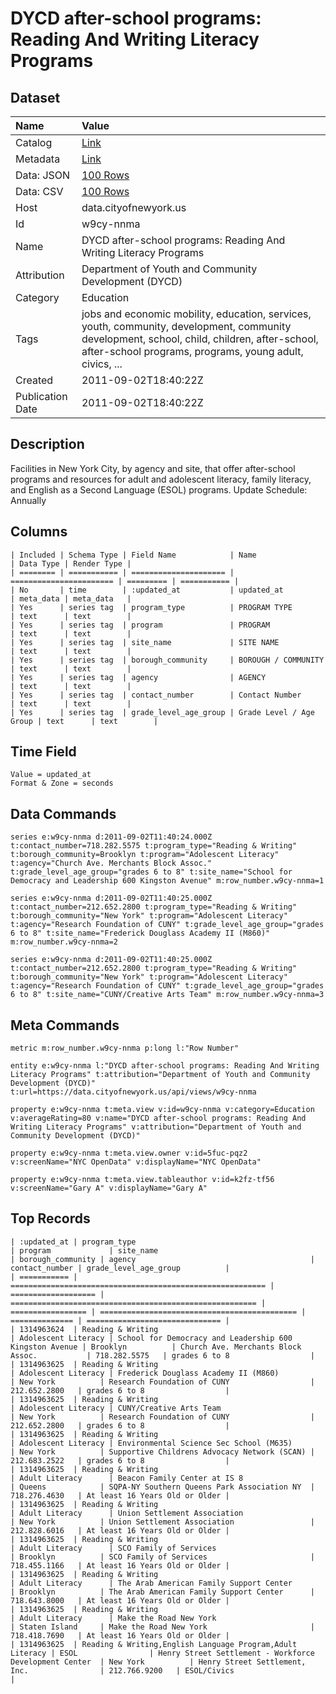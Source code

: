 # DYCD after-school programs: Reading And Writing Literacy Programs

## Dataset

| Name | Value |
| :--- | :---- |
| Catalog | [Link](https://catalog.data.gov/dataset/dycd-after-school-programs-reading-and-writing-literacy-programs-238fc) |
| Metadata | [Link](https://data.cityofnewyork.us/api/views/w9cy-nnma) |
| Data: JSON | [100 Rows](https://data.cityofnewyork.us/api/views/w9cy-nnma/rows.json?max_rows=100) |
| Data: CSV | [100 Rows](https://data.cityofnewyork.us/api/views/w9cy-nnma/rows.csv?max_rows=100) |
| Host | data.cityofnewyork.us |
| Id | w9cy-nnma |
| Name | DYCD after-school programs: Reading And Writing Literacy Programs |
| Attribution | Department of Youth and Community Development (DYCD) |
| Category | Education |
| Tags | jobs and economic mobility, education, services, youth, community, development, community development, school, child, children, after-school, after-school programs, programs, young adult, civics, ... |
| Created | 2011-09-02T18:40:22Z |
| Publication Date | 2011-09-02T18:40:22Z |

## Description

Facilities in New York City, by agency and site, that offer after-school programs and resources for adult and adolescent literacy, family literacy, and English as a Second Language (ESOL) programs.
Update Schedule: Annually

## Columns

```ls
| Included | Schema Type | Field Name            | Name                    | Data Type | Render Type |
| ======== | =========== | ===================== | ======================= | ========= | =========== |
| No       | time        | :updated_at           | updated_at              | meta_data | meta_data   |
| Yes      | series tag  | program_type          | PROGRAM TYPE            | text      | text        |
| Yes      | series tag  | program               | PROGRAM                 | text      | text        |
| Yes      | series tag  | site_name             | SITE NAME               | text      | text        |
| Yes      | series tag  | borough_community     | BOROUGH / COMMUNITY     | text      | text        |
| Yes      | series tag  | agency                | AGENCY                  | text      | text        |
| Yes      | series tag  | contact_number        | Contact Number          | text      | text        |
| Yes      | series tag  | grade_level_age_group | Grade Level / Age Group | text      | text        |
```

## Time Field

```ls
Value = updated_at
Format & Zone = seconds
```

## Data Commands

```ls
series e:w9cy-nnma d:2011-09-02T11:40:24.000Z t:contact_number=718.282.5575 t:program_type="Reading & Writing" t:borough_community=Brooklyn t:program="Adolescent Literacy" t:agency="Church Ave. Merchants Block Assoc." t:grade_level_age_group="grades 6 to 8" t:site_name="School for Democracy and Leadership 600 Kingston Avenue" m:row_number.w9cy-nnma=1

series e:w9cy-nnma d:2011-09-02T11:40:25.000Z t:contact_number=212.652.2800 t:program_type="Reading & Writing" t:borough_community="New York" t:program="Adolescent Literacy" t:agency="Research Foundation of CUNY" t:grade_level_age_group="grades 6 to 8" t:site_name="Frederick Douglass Academy II (M860)" m:row_number.w9cy-nnma=2

series e:w9cy-nnma d:2011-09-02T11:40:25.000Z t:contact_number=212.652.2800 t:program_type="Reading & Writing" t:borough_community="New York" t:program="Adolescent Literacy" t:agency="Research Foundation of CUNY" t:grade_level_age_group="grades 6 to 8" t:site_name="CUNY/Creative Arts Team" m:row_number.w9cy-nnma=3
```

## Meta Commands

```ls
metric m:row_number.w9cy-nnma p:long l:"Row Number"

entity e:w9cy-nnma l:"DYCD after-school programs: Reading And Writing Literacy Programs" t:attribution="Department of Youth and Community Development (DYCD)" t:url=https://data.cityofnewyork.us/api/views/w9cy-nnma

property e:w9cy-nnma t:meta.view v:id=w9cy-nnma v:category=Education v:averageRating=80 v:name="DYCD after-school programs: Reading And Writing Literacy Programs" v:attribution="Department of Youth and Community Development (DYCD)"

property e:w9cy-nnma t:meta.view.owner v:id=5fuc-pqz2 v:screenName="NYC OpenData" v:displayName="NYC OpenData"

property e:w9cy-nnma t:meta.view.tableauthor v:id=k2fz-tf56 v:screenName="Gary A" v:displayName="Gary A"
```

## Top Records

```ls
| :updated_at | program_type                                              | program             | site_name                                               | borough_community | agency                                       | contact_number | grade_level_age_group          | 
| =========== | ========================================================= | =================== | ======================================================= | ================= | ============================================ | ============== | ============================== | 
| 1314963624  | Reading & Writing                                         | Adolescent Literacy | School for Democracy and Leadership 600 Kingston Avenue | Brooklyn          | Church Ave. Merchants Block Assoc.           | 718.282.5575   | grades 6 to 8                  | 
| 1314963625  | Reading & Writing                                         | Adolescent Literacy | Frederick Douglass Academy II (M860)                    | New York          | Research Foundation of CUNY                  | 212.652.2800   | grades 6 to 8                  | 
| 1314963625  | Reading & Writing                                         | Adolescent Literacy | CUNY/Creative Arts Team                                 | New York          | Research Foundation of CUNY                  | 212.652.2800   | grades 6 to 8                  | 
| 1314963625  | Reading & Writing                                         | Adolescent Literacy | Environmental Science Sec School (M635)                 | New York          | Supportive Childrens Advocacy Network (SCAN) | 212.683.2522   | grades 6 to 8                  | 
| 1314963625  | Reading & Writing                                         | Adult Literacy      | Beacon Family Center at IS 8                            | Queens            | SQPA-NY Southern Queens Park Association NY  | 718.276.4630   | At least 16 Years Old or Older | 
| 1314963625  | Reading & Writing                                         | Adult Literacy      | Union Settlement Association                            | New York          | Union Settlement Association                 | 212.828.6016   | At least 16 Years Old or Older | 
| 1314963625  | Reading & Writing                                         | Adult Literacy      | SCO Family of Services                                  | Brooklyn          | SCO Family of Services                       | 718.455.1166   | At least 16 Years Old or Older | 
| 1314963625  | Reading & Writing                                         | Adult Literacy      | The Arab American Family Support Center                 | Brooklyn          | The Arab American Family Support Center      | 718.643.8000   | At least 16 Years Old or Older | 
| 1314963625  | Reading & Writing                                         | Adult Literacy      | Make the Road New York                                  | Staten Island     | Make the Road New York                       | 718.418.7690   | At least 16 Years Old or Older | 
| 1314963625  | Reading & Writing,English Language Program,Adult Literacy | ESOL                | Henry Street Settlement - Workforce Development Center  | New York          | Henry Street Settlement, Inc.                | 212.766.9200   | ESOL/Civics                    | 
```